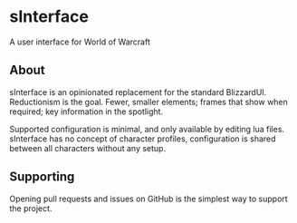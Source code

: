 # sInterface

A user interface for World of Warcraft

## About

sInterface is an opinionated replacement for the standard BlizzardUI. Reductionism is the goal. Fewer, smaller elements; frames that show when required; key information in the spotlight.

Supported configuration is minimal, and only available by editing lua files. sInterface has no concept of character profiles, configuration is shared between all characters without any setup.


## Supporting

Opening pull requests and issues on GitHub is the simplest way to support the project.

